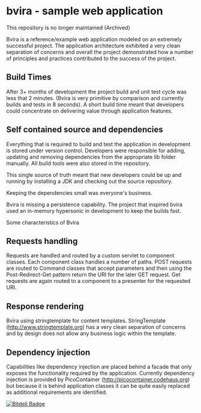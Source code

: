 # bvira - sample web application

This repository is no longer maintained (Archived)

Bvira is a reference/example web application modeled on an extremely
successful project. The application architecture exhibited a very
clean separation of concerns and overall the project demonstrated how
a number of principles and practices contributed to the success of the
project.

## Build Times

After 3+ months of development the project build and unit test cycle
was less that 2 minutes. (Bvira is very primitive by comparison and
currently builds and tests in 8 seconds). A short build time meant
that developers could concentrate on delivering value through
application features.

## Self contained source and dependencies

Everything that is required to build and test the application in development is stored under version control. Developers were responsible for adding, updating and removing dependencies from the appropriate lib folder manually. All build tools were also stored in the repository.

This single source of truth meant that new developers could be up and running by installing a JDK and checking out the source repository.

Keeping the dependencies small was everyone's business.

Bvira is missing a persistence capability. The project that inspired bvira used an in-memory hypersonic in development to keep the builds fast.

Some characteristics of Bvira

## Requests handling

Requests are handled and routed by a custom servlet to component classes. Each component class handles a number of paths. POST requests are routed to Command classes that accept parameters and then using the Post-Redirect-Get pattern return the URI for the later GET request. Get requests are again routed to a component to a presenter for the requested URI.

## Response rendering

Bvira using stringtemplate for content templates. StringTemplate (http://www.stringtemplate.org) has a very clean separation of concerns and by design does not allow any business logic within the template.

## Dependency injection

Capabilities like dependency injection are placed behind a facade that only exposes the functionality required by the application. Currently dependency injection is provided by PicoContainer (http://picocontainer.codehaus.org) but because it is behind application classes it can be quite easily replaced as additional requirements are identified.



[![Bitdeli Badge](https://d2weczhvl823v0.cloudfront.net/grahambrooks/bvira/trend.png)](https://bitdeli.com/free "Bitdeli Badge")

